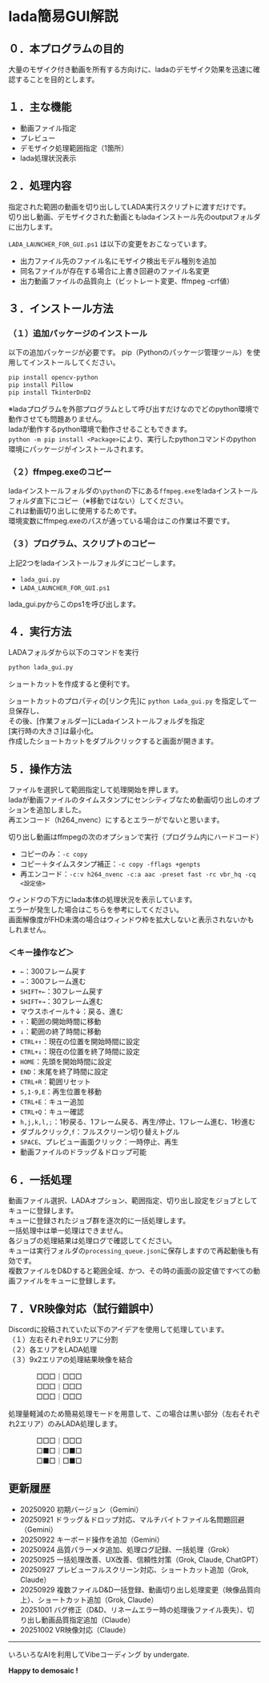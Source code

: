 # lada簡易GUI解説

## ０．本プログラムの目的

大量のモザイク付き動画を所有する方向けに、ladaのデモザイク効果を迅速に確認することを目的とします。

## １．主な機能

- 動画ファイル指定
- プレビュー
- デモザイク処理範囲指定（1箇所）
- lada処理状況表示

## ２．処理内容

指定された範囲の動画を切り出ししてLADA実行スクリプトに渡すだけです。  
切り出し動画、デモザイクされた動画ともladaインストール先のoutputフォルダに出力します。

`LADA_LAUNCHER_FOR_GUI.ps1` は以下の変更をおこなっています。

- 出力ファイル先のファイル名にモザイク検出モデル種別を追加
- 同名ファイルが存在する場合に上書き回避のファイル名変更
- 出力動画ファイルの品質向上（ビットレート変更、ffmpeg -crf値）

## ３．インストール方法

### （１）追加パッケージのインストール

以下の追加パッケージが必要です。
pip（Pythonのパッケージ管理ツール）を使用してインストールしてください。

```bash
pip install opencv-python
pip install Pillow
pip install TkinterDnD2
```

※ladaプログラムを外部プログラムとして呼び出すだけなのでどのpython環境で動作させても問題ありません。  
ladaが動作するpython環境で動作させることもできます。  
`python -m pip install <Package>`により、実行したpythonコマンドのpython環境にパッケージがインストールされます。

### （２）ffmpeg.exeのコピー

ladaインストールフォルダの`\python`の下にある`ffmpeg.exe`をladaインストールフォルダ直下にコピー（※移動ではない）してください。  
これは動画切り出しに使用するためです。  
環境変数にffmpeg.exeのパスが通っている場合はこの作業は不要です。

### （３）プログラム、スクリプトのコピー

上記2つをladaインストールフォルダにコピーします。

- `lada_gui.py`
- `LADA_LAUNCHER_FOR_GUI.ps1`

lada_gui.pyからこのps1を呼び出します。

## ４．実行方法

LADAフォルダから以下のコマンドを実行

```bash
python lada_gui.py
```

ショートカットを作成すると便利です。

ショートカットのプロパティの[リンク先]に `python Lada_gui.py` を指定して一旦保存し、  
その後、[作業フォルダー]にLadaインストールフォルダを指定  
[実行時の大きさ]は最小化。  
作成したショートカットをダブルクリックすると画面が開きます。

## ５．操作方法

ファイルを選択して範囲指定して処理開始を押します。  
ladaが動画ファイルのタイムスタンプにセンシティブなため動画切り出しのオプションを追加しました。  
再エンコード（h264_nvenc）にするとエラーがでないと思います。  

切り出し動画はffmpegの次のオプションで実行（プログラム内にハードコード）

- コピーのみ：`-c copy`
- コピー＋タイムスタンプ補正：`-c copy -fflags +genpts`
- 再エンコード：`-c:v h264_nvenc -c:a aac -preset fast -rc vbr_hq -cq <設定値>`

ウィンドウの下方にlada本体の処理状況を表示しています。  
エラーが発生した場合はこちらを参考にしてください。  
画面解像度がFHD未満の場合はウィンドウ枠を拡大しないと表示されないかもしれません。

### ＜キー操作など＞

- `←`：300フレーム戻す
- `→`：300フレーム進む
- `SHIFT+←`：30フレーム戻す
- `SHIFT+→`：30フレーム進む
- マウスホイール↑↓：戻る、進む
- `↑`：範囲の開始時間に移動
- `↓`：範囲の終了時間に移動
- `CTRL+↑`：現在の位置を開始時間に設定
- `CTRL+↓`：現在の位置を終了時間に設定
- `HOME`：先頭を開始時間に設定
- `END`：末尾を終了時間に設定
- `CTRL+R`：範囲リセット
- `S,1-9,E`：再生位置を移動
- `CTRL+E`：キュー追加
- `CTRL+Q`：キュー確認
- `h,j,k,l,;`：1秒戻る、1フレーム戻る、再生/停止、1フレーム進む、1秒進む
- ダブルクリック,`f`：フルスクリーン切り替えトグル
- `SPACE`、プレビュー画面クリック：一時停止、再生
- 動画ファイルのドラッグ＆ドロップ可能

## ６．一括処理

動画ファイル選択、LADAオプション、範囲指定、切り出し設定をジョブとしてキューに登録します。  
キューに登録されたジョブ群を逐次的に一括処理します。  
一括処理中は単一処理はできません。  
各ジョブの処理結果は処理ログで確認してください。  
キューは実行フォルダの`processing_queue.json`に保存しますので再起動後も有効です。  
複数ファイルをD&Dすると範囲全域、かつ、その時の画面の設定値ですべての動画ファイルをキューに登録します。  

## ７．VR映像対応（試行錯誤中）

Discordに投稿されていた以下のアイデアを使用して処理しています。  
（１）左右それぞれ9エリアに分割  
（２）各エリアをLADA処理  
（３）9x2エリアの処理結果映像を結合  

　　　　□□□｜□□□  
　　　　□□□｜□□□  
　　　　□□□｜□□□  

処理量軽減のため簡易処理モードを用意して、この場合は黒い部分（左右それぞれ2エリア）のみLADA処理します。  

　　　　□□□｜□□□  
　　　　□■□｜□■□  
　　　　□■□｜□■□  


## 更新履歴

- 20250920 初期バージョン（Gemini）
- 20250921 ドラッグ＆ドロップ対応、マルチバイトファイル名問題回避（Gemini）
- 20250922 キーボード操作を追加（Gemini）
- 20250924 品質パラーメタ追加、処理ログ記録、一括処理（Grok）
- 20250925 一括処理改善、UX改善、信頼性対策（Grok, Claude, ChatGPT）
- 20250927 プレビューフルスクリーン対応、ショートカット追加（Grok, Claude）
- 20250929 複数ファイルD&D一括登録、動画切り出し処理変更（映像品質向上）、ショートカット追加（Grok, Claude）
- 20251001 バグ修正（D&D、リネームエラー時の処理後ファイル喪失）、切り出し動画品質指定追加（Claude）
- 20251002 VR映像対応（Claude）

---

いろいろなAIを利用してVibeコーディング by undergate.

**Happy to demosaic !**
